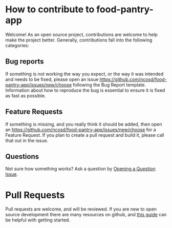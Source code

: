 # How to contribute to food-pantry-app

Welcome!  As an open source project, contributions are welcome to help make the project better.  Generally, contributions fall into the following categories:

## Bug reports
If something is not working the way you expect, or the way it was intended and needs to be fixed, please open an issue https://github.com/ncosd/food-pantry-app/issues/new/choose following the Bug Report template.   Information about how to reproduce the bug is essential to ensure it is fixed as fast as possible.

## Feature Requests
If something is missing, and you really think it should be added, then open an https://github.com/ncosd/food-pantry-app/issues/new/choose for a Feature Request.  If you plan to create a pull request and build it, please call that out in the issue.

## Questions
Not sure how something works?  Ask a question by [Opening a Question Issue](https://github.com/ncosd/food-pantry-app/issues/new/choose).

# Pull Requests
Pull requests are welcome, and will be reviewed.   If you are new to open source development there are many resources on github, and [this guide](https://github.com/freeCodeCamp/how-to-contribute-to-open-source) can be helpful with getting started.
